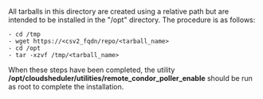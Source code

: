 All tarballs in this directory are created using a relative path but are intended to be 
installed in the "/opt" directory. The procedure is as follows:

    - cd /tmp
    - wget https://<csv2_fqdn/repo/<tarball_name>
    - cd /opt
    - tar -xzvf /tmp/<tarball_name>

When these steps have been completed, the utility **/opt/cloudsheduler/utilities/remote_condor_poller_enable** should
be run as root to complete the installation.
